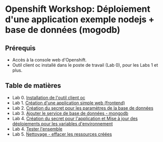 # Openshift Workshop: Déploiement d'une application exemple nodejs + base de données (mogodb)

## Prérequis
- Accès à la console web d'Openshift.
- Outil client oc installé dans le poste de travail (Lab 0), pour les Labs 1 et plus.

## Table de matières

- Lab 0. [Installation de l'outil client oc](../../Outils/OC/README.md#installation-de-openshift-cli-oc)
- Lab 1. [Création d'une application simple web (frontend)](1-Creation-Application-NodeJS.md)
- Lab 2. [Création du secret pour les paramètres de la base de données](2-Creation-Secret-BD)
- Lab 3. [Ajouter le service de base de données - mongodb](3-Ajout-du-Service-MongoDB.md)
- Lab 4. [Création du secret pour l'application et Mise à jour des déploiements pour les variables d'environnement](4-Ajout-Variables-Env.md)
- Lab 4. [Tester l'ensemble](4-Tester-LEnsemble.md)
- Lab 5. [Nettoyage - effacer les ressources créées](../../Outils/OC/README.md#nettoyage-effacer-les-ressources-créées)